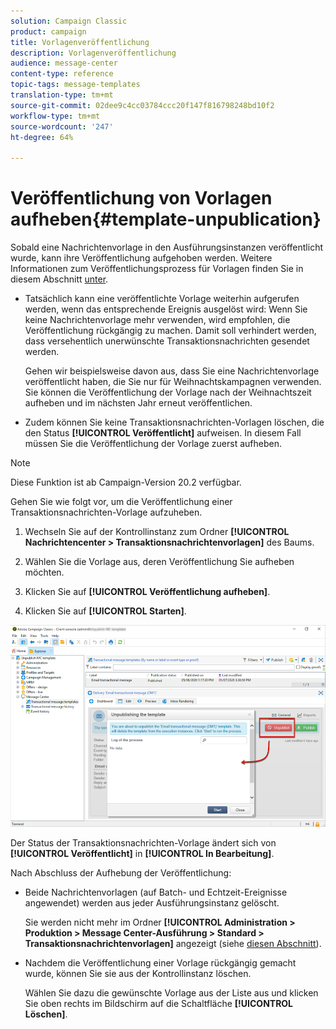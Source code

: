 ```yaml
---
solution: Campaign Classic
product: campaign
title: Vorlagenveröffentlichung
description: Vorlagenveröffentlichung
audience: message-center
content-type: reference
topic-tags: message-templates
translation-type: tm+mt
source-git-commit: 02dee9c4cc03784ccc20f147f816798248bd10f2
workflow-type: tm+mt
source-wordcount: '247'
ht-degree: 64%

---
```



# Veröffentlichung von Vorlagen aufheben{#template-unpublication}

Sobald eine Nachrichtenvorlage in den Ausführungsinstanzen veröffentlicht wurde, kann ihre Veröffentlichung aufgehoben werden. Weitere Informationen zum Veröffentlichungsprozess für Vorlagen finden Sie in diesem Abschnitt [unter](../../message-center/using/template-publication.md).

* Tatsächlich kann eine veröffentlichte Vorlage weiterhin aufgerufen werden, wenn das entsprechende Ereignis ausgelöst wird: Wenn Sie keine Nachrichtenvorlage mehr verwenden, wird empfohlen, die Veröffentlichung rückgängig zu machen. Damit soll verhindert werden, dass versehentlich unerwünschte Transaktionsnachrichten gesendet werden.

   Gehen wir beispielsweise davon aus, dass Sie eine Nachrichtenvorlage veröffentlicht haben, die Sie nur für Weihnachtskampagnen verwenden. Sie können die Veröffentlichung der Vorlage nach der Weihnachtszeit aufheben und im nächsten Jahr erneut veröffentlichen.

* Zudem können Sie keine Transaktionsnachrichten-Vorlagen löschen, die den Status **[!UICONTROL Veröffentlicht]** aufweisen. In diesem Fall müssen Sie die Veröffentlichung der Vorlage zuerst aufheben.

>[!NOTE]
>
>Diese Funktion ist ab Campaign-Version 20.2 verfügbar.

Gehen Sie wie folgt vor, um die Veröffentlichung einer Transaktionsnachrichten-Vorlage aufzuheben.

1. Wechseln Sie auf der Kontrollinstanz zum Ordner **[!UICONTROL Nachrichtencenter > Transaktionsnachrichtenvorlagen]** des Baums.
1. Wählen Sie die Vorlage aus, deren Veröffentlichung Sie aufheben möchten.
1. Klicken Sie auf **[!UICONTROL Veröffentlichung aufheben]**.

   <!--1. Fill in the **[!UICONTROL Log of the process]** field.-->

1. Klicken Sie auf **[!UICONTROL Starten]**.

![](assets/message-center-unpublish.png)

Der Status der Transaktionsnachrichten-Vorlage ändert sich von **[!UICONTROL Veröffentlicht]** in **[!UICONTROL In Bearbeitung]**.

Nach Abschluss der Aufhebung der Veröffentlichung:

* Beide Nachrichtenvorlagen (auf Batch- und Echtzeit-Ereignisse angewendet) werden aus jeder Ausführungsinstanz gelöscht.

   Sie werden nicht mehr im Ordner **[!UICONTROL Administration > Produktion > Message Center-Ausführung > Standard > Transaktionsnachrichtenvorlagen]** angezeigt (siehe [diesen Abschnitt](../../message-center/using/template-publication.md)).

* Nachdem die Veröffentlichung einer Vorlage rückgängig gemacht wurde, können Sie sie aus der Kontrollinstanz löschen.

   Wählen Sie dazu die gewünschte Vorlage aus der Liste aus und klicken Sie oben rechts im Bildschirm auf die Schaltfläche **[!UICONTROL Löschen]**.